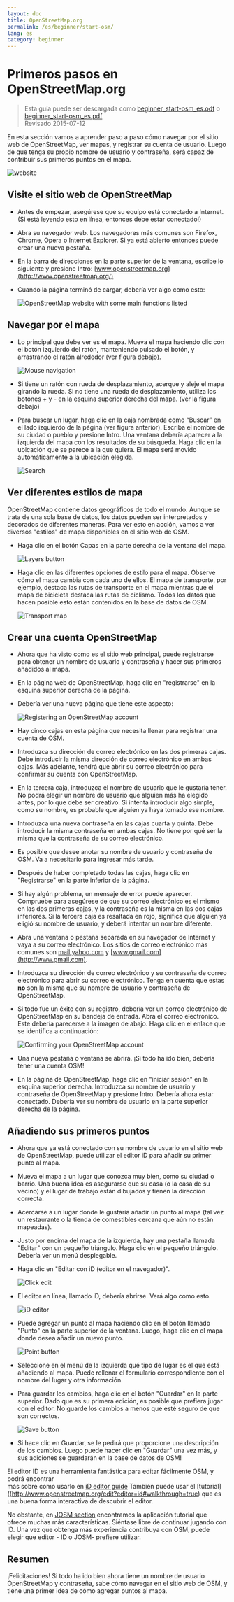 ```yaml
---
layout: doc
title: OpenStreetMap.org
permalink: /es/beginner/start-osm/
lang: es
category: beginner
---
```


Primeros pasos en OpenStreetMap.org
====================================

> Esta guía puede ser descargada como [beginner_start-osm_es.odt](/files/beginner_start-osm_es.odt) o [beginner_start-osm_es.pdf](/files/beginner_start-osm_es.pdf)  
> Revisado 2015-07-12  

En esta sección vamos a aprender paso a paso cómo navegar por el
sitio web de OpenStreetMap, ver mapas, y registrar su cuenta
de usuario. Luego de que tenga su propio nombre de usuario y contraseña, será capaz de
contribuir sus primeros puntos en el mapa.

![website][]

Visite el sitio web de OpenStreetMap
-------------------------------

- Antes de empezar, asegúrese que su equipo está conectado a Internet.
    (Si está leyendo esto en línea, entonces debe estar conectado!)
- Abra su navegador web. Los navegadores más comunes son Firefox, Chrome, Opera o Internet
    Explorer. Si ya está abierto entonces puede crear una nueva pestaña.
- En la barra de direcciones en la parte superior de la ventana, escribe lo siguiente y presione Intro:
    [www.openstreetmap.org](http://www.openstreetmap.org/)
- Cuando la página terminó de cargar, debería ver algo como
    esto:

    ![OpenStreetMap website with some main functions listed][]

Navegar por el mapa
----------------

- Lo principal que debe ver es el mapa. Mueva el mapa haciendo clic
    con el botón izquierdo del ratón, manteniendo pulsado el botón, y
    arrastrando el ratón alrededor (ver figura debajo).

    ![Mouse navigation][]

- Si tiene un ratón con rueda de desplazamiento, acerque y aleje el mapa
    girando la rueda. Si no tiene una rueda de desplazamiento, utiliza los
    botones + y - en la esquina superior derecha del mapa. (ver la figura
    debajo)
- Para buscar un lugar, haga clic en la caja nombrada como “Buscar” en
    el lado izquierdo de la página (ver figura anterior). Escriba el nombre de
    su ciudad o pueblo y presione Intro. Una ventana debería aparecer a la
    izquierda del mapa con los resultados de su búsqueda. Haga clic en la
    ubicación que se parece a la que quiera. El mapa será
    movido automáticamente a la ubicación elegida.

    ![Search][]
   

Ver diferentes estilos de mapa
------------------------

OpenStreetMap contiene datos geográficos de todo el mundo. Aunque
se trata de una sola base de datos, los datos pueden ser interpretados y decorados de
diferentes maneras. Para ver esto en acción, vamos a ver diversos "estilos" de mapa
disponibles en el sitio web de OSM.

- Haga clic en el botón Capas en la parte derecha de la ventana del mapa.

    ![Layers button][]

- Haga clic en las diferentes opciones de estilo para el mapa. Observe cómo el mapa
    cambia con cada uno de ellos. El mapa de transporte, por ejemplo, destaca
    las rutas de transporte en el mapa mientras que el mapa de bicicleta destaca las rutas
    de ciclismo. Todos los datos que hacen posible esto están contenidos en la
    base de datos de OSM.

    ![Transport map][]

Crear una cuenta OpenStreetMap
-------------------------------

- Ahora que ha visto como es el sitio web principal, puede
    registrarse para obtener un nombre de usuario y contraseña y hacer sus primeros añadidos
    al mapa.
- En la página web de OpenStreetMap, haga clic en "registrarse" en la esquina superior
    derecha de la página.
- Debería ver una nueva página que tiene este aspecto:

    ![Registering an OpenStreetMap account][]

- Hay cinco cajas en esta página que necesita llenar para
    registrar una cuenta de OSM.
- Introduzca su dirección de correo electrónico en las dos primeras cajas. Debe introducir
    la misma dirección de correo electrónico en ambas cajas. Más adelante, tendrá que abrir
    su correo electrónico para confirmar su cuenta con OpenStreetMap.
- En la tercera caja, introduzca el nombre de usuario que le gustaría tener.
    No podrá elegir un nombre de usuario que alguien más ha
    elegido antes, por lo que debe ser creativo. Si intenta introducir
    algo simple, como su nombre, es probable que alguien
    ya haya tomado ese nombre.
- Introduzca una nueva contraseña en las cajas cuarta y quinta. Debe introducir
    la misma contraseña en ambas cajas. No tiene por qué ser la misma que
    la contraseña de su correo electrónico.
- Es posible que desee anotar su nombre de usuario y contraseña de OSM. Va a
    necesitarlo para ingresar más tarde.
- Después de haber completado todas las cajas, haga clic en "Registrarse" en la parte
    inferior de la página.
- Si hay algún problema, un mensaje de error puede aparecer. Compruebe para
    asegúrese de que su correo electrónico es el mismo en las dos primeras cajas, y
    la contraseña es la misma en las dos cajas inferiores. Si la tercera caja
    es resaltada en rojo, significa que alguien ya eligió
    su nombre de usuario, y deberá intentar un nombre diferente.
- Abra una ventana o pestaña separada en su navegador de Internet y vaya
    a su correo electrónico. Los sitios de correo electrónico más comunes son [mail.yahoo.com](http://mail.yahoo.com)
    y [www.gmail.com](http://www.gmail.com).
- Introduzca su dirección de correo electrónico y su contraseña de correo electrónico para abrir su correo electrónico.
    Tenga en cuenta que estas __no__ son la misma que su nombre de usuario y
    contraseña de OpenStreetMap.
- Si todo fue un éxito con su registro, debería ver
    un correo electrónico de OpenStreetMap en su bandeja de entrada. Abra el correo electrónico. Este debería
    parecerse a la imagen de abajo. Haga clic en el enlace que se identifica
    a continuación:

    ![Confirming your OpenStreetMap account][]

- Una nueva pestaña o ventana se abrirá. ¡Si todo ha ido bien, debería
    tener una cuenta OSM!
- En la página de OpenStreetMap, haga clic en "iniciar sesión" en la esquina superior derecha.
    Introduzca su nombre de usuario y contraseña de OpenStreetMap y presione Intro.
    Debería ahora estar conectado. Debería ver su nombre de usuario en la parte superior
    derecha de la página.

Añadiendo sus primeros puntos
------------------------

- Ahora que ya está conectado con su nombre de usuario en el sitio web de
    OpenStreetMap, puede utilizar el editor iD para añadir su primer punto al
    mapa.
- Mueva el mapa a un lugar que conozca muy bien, como su ciudad
    o barrio. Una buena idea es asegurarse que su casa (o la casa de su vecino) y el lugar de trabajo están dibujados y tienen la dirección correcta. 
- Acercarse a un lugar donde le gustaría añadir un punto al mapa (tal vez un restaurante o la tienda de comestibles cercana que aún no están mapeadas).
- Justo por encima del mapa de la izquierda, hay una pestaña llamada "Editar" con un pequeño
    triángulo. Haga clic en el pequeño triángulo. Debería ver un menú
    desplegable.
- Haga clic en "Editar con iD (editor en el navegador)".

    ![Click edit][]

- El editor en línea, llamado iD, debería abrirse. Verá algo como esto.

    ![iD editor][]

- Puede agregar un punto al mapa haciendo clic en el botón llamado "Punto" en
    la parte superior de la ventana. Luego, haga clic en el mapa donde desea añadir un nuevo
    punto.

    ![Point button][]    

- Seleccione en el menú de la izquierda qué tipo de lugar es el que está
    añadiendo al mapa. Puede rellenar el formulario correspondiente con el
    nombre del lugar y otra información.
- Para guardar los cambios, haga clic en el botón "Guardar" en la parte superior. Dado que es su
    primera edición, es posible que prefiera jugar con el editor. No guarde los cambios
    a menos que esté seguro de que son correctos.

    ![Save button][]    

- Si hace clic en Guardar, se le pedirá que proporcione una descripción de los cambios.
    Luego puede hacer clic en "Guardar" una vez más, y sus adiciones se guardarán en la
    base de datos de OSM!


El editor ID es una herramienta fantástica para editar fácilmente OSM, y podrá encontrar  
más sobre como usarlo en [iD editor guide](/es/beginner/id-editor/)
También puede usar el  [tutorial]((http://www.openstreetmap.org/edit?editor=id#walkthrough=true) 
que es una buena forma interactiva de descubrir el editor.

No obstante, en [JOSM section](/es/josm/) encontramos la aplicación tutorial 
que ofrece muchas más características.
Siéntase libre de continuar jugando con ID. Una vez que obtenga más experiencia contribuya con OSM, 
puede elegir que editor - ID o JOSM- prefiere utilizar.

Resumen
-------

¡Felicitaciones! Si todo ha ido bien ahora tiene un nombre de usuario OpenStreetMap
y contraseña, sabe cómo navegar en el sitio web de OSM, y tiene
una primer idea de cómo agregar puntos al mapa.



[website]: /images/beginner/start-osm_website.png
[OpenStreetMap website with some main functions listed]: /images/beginner/osm-website-main-functions.png
[Mouse navigation]: /images/beginner/mouse-navigation.png
[Search]: /images/beginner/search.png
[Layers button]: /images/beginner/layers.png
[Transport map]: /images/beginner/transport-map.png
[Registering an OpenStreetMap account]: /images/beginner/registering-account.png
[Confirming your OpenStreetMap account]: /images/beginner/confirming-account.png
[Click edit]: /images/beginner/click-edit.png
[iD editor]: /images/beginner/id-editor.png
[Point button]: /images/beginner/point-button.png
[Save button]: /images/beginner/save-button.png